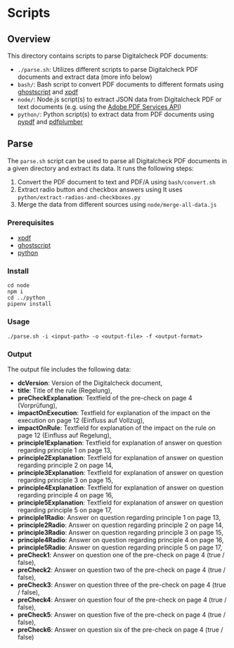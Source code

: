 # Scripts

## Overview 

This directory contains scripts to parse Digitalcheck PDF documents:

- `./parse.sh`: Utilizes different scripts to parse Digitalcheck PDF documents and extract data (more info below)
- `bash/`: Bash script to convert PDF documents to different formats using
  [ghostscript](https://www.ghostscript.com/) and [xpdf](https://www.xpdfreader.com/)
- `node/`: Node.js script(s) to extract JSON data from Digitalcheck PDF or text documents
  (e.g. using the [Adobe PDF Services API](https://developer.adobe.com/document-services/docs/overview/pdf-services-api/))
- `python/`: Python script(s) to extract data from PDF documents using
  [pypdf](https://pypdf.readthedocs.io/en/stable/index.html) and [pdfplumber](https://github.com/jsvine/pdfplumber)

## Parse 

The `parse.sh` script can be used to parse all Digitalcheck PDF documents in a given directory and 
extract its data. It runs the following steps:
1. Convert the PDF document to text and PDF/A using `bash/convert.sh` 
2. Extract radio button and checkbox answers using It uses `python/extract-radios-and-checkboxes.py`
3. Merge the data from different sources using `node/merge-all-data.js`

### Prerequisites

- [xpdf](https://www.xpdfreader.com/)
- [ghostscript](https://www.ghostscript.com/)
- [python](https://www.python.org/)

### Install

```
cd node
npm i
cd ../python
pipenv install
```

### Usage

```
./parse.sh -i <input-path> -o <output-file> -f <output-format> 
```

### Output

The output file includes the following data:

- **dcVersion**: Version of the Digitalcheck document,
- **title**: Title of the rule (Regelung),
- **preCheckExplanation**: Textfield of the pre-check on page 4 (Vorprüfung),
- **impactOnExecution**: Textfield for explanation of the impact on the execution on page 12 (Einfluss auf Vollzug),
- **impactOnRule**: Textfield for explanation of the impact on the rule on page 12 (Einfluss auf Regelung),
- **principle1Explanation**: Textfield for explanation of answer on question regarding principle 1 on page 13,
- **principle2Explanation**: Textfield for explanation of answer on question regarding principle 2 on page 14,
- **principle3Explanation**: Textfield for explanation of answer on question regarding principle 3 on page 15,
- **principle4Explanation**: Textfield for explanation of answer on question regarding principle 4 on page 16,
- **principle5Explanation**: Textfield for explanation of answer on question regarding principle 5 on page 17,
- **principle1Radio**: Answer on question regarding principle 1 on page 13,
- **principle2Radio**: Answer on question regarding principle 2 on page 14,
- **principle3Radio**: Answer on question regarding principle 3 on page 15,
- **principle4Radio**: Answer on question regarding principle 4 on page 16,
- **principle5Radio**: Answer on question regarding principle 5 on page 17,
- **preCheck1**: Answer on question one of the pre-check on page 4 (true / false),
- **preCheck2**: Answer on question two of the pre-check on page 4 (true / false),
- **preCheck3**: Answer on question three of the pre-check on page 4 (true / false),
- **preCheck4**: Answer on question four of the pre-check on page 4 (true / false),
- **preCheck5**: Answer on question five of the pre-check on page 4 (true / false),
- **preCheck6**: Answer on question six of the pre-check on page 4 (true / false)